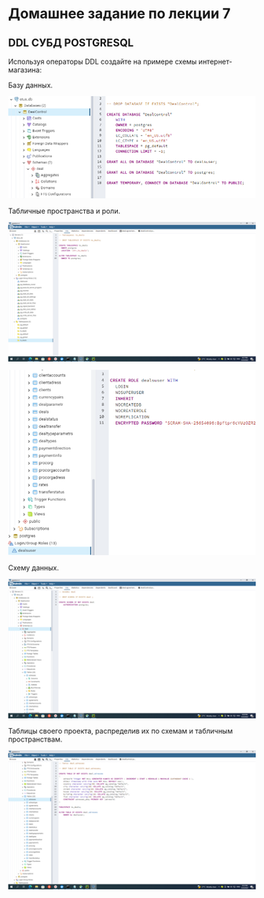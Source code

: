 # Домашнее задание по лекции 7

## DDL СУБД POSTGRESQL

Используя операторы DDL создайте на примере схемы интернет-магазина:

Базу данных.

![img_5.png](img_5.png)

Табличные пространства и роли.

![Tablespacedeals.png](img_1.png)

![img_4.png](img_4.png)

Схему данных.

![Schema.png](img_2.png)

Таблицы своего проекта, распределив их по схемам и
табличным пространствам.

![img_3.png](img_3.png)



